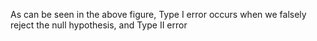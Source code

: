 As can be seen in the above figure, Type I error occurs when we falsely reject the null hypothesis, and Type II error 